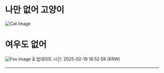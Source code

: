 
# 나만 없어 고양이

![Cat Image](https://cdn2.thecatapi.com/images/dbn.gif)

# 여우도 없어
![Fox Image](https://randomfox.ca/images/3.jpg)
⏳ 업데이트 시간: 2025-02-19 18:52:58 (KRW)

---
